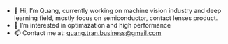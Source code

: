 - 👋 Hi, I’m Quang, currently working on machine vision industry and deep learning field, mostly focus on semiconductor, contact lenses product. 
- 👀 I’m interested in optimazation and high performance
- 📫 Contact me at: quang.tran.business@gmail.com

<!---
quang04/quang04 is a ✨ special ✨ repository because its `README.md` (this file) appears on your GitHub profile.
You can click the Preview link to take a look at your changes.
--->
